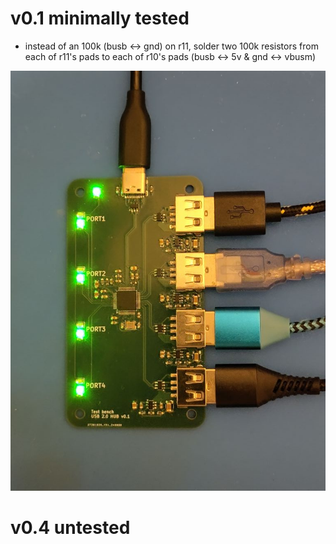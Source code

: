 # v0.1 minimally tested

* instead of an 100k (busb <-> gnd) on r11, solder two 100k resistors from each of r11's pads
  to each of r10's pads (busb <-> 5v & gnd <-> vbusm)

<img src="img/hub.jpg">

# v0.4 untested

